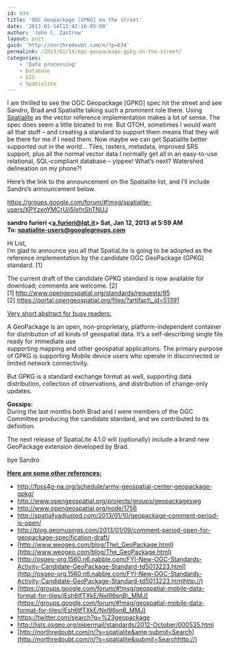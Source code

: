 ```yaml
---
id: 634
title: 'OGC Geopackage [GPKG] on the street'
date: '2013-01-14T11:42:16-05:00'
author: 'John C. Zastrow'
layout: post
guid: 'http://northredoubt.com/n/?p=634'
permalink: /2013/01/14/ogc-geopackage-gpkg-on-the-street/
categories:
    - 'Data processing'
    - Database
    - GIS
    - Spatialite
---
```


I am thrilled to see the OGC Geopackage \[GPKG\] spec hit the street and see Sandro, Brad and Spatialite taking such a prominent role there. Using [Spatialite](http://www.gaia-gis.it/gaia-sins/) as the vector reference implementation makes a lot of sense. The spec does seem a little bloated to me. But OTOH, sometimes I would want all that stuff – and creating a standard to support them means that they will be there for me if I need them. Now maybe we can get Spatialite better supported out in the world… Tiles, rasters, metadata, improved SRS support, plus all the normal vector data I normally get all in an easy-to-use relational, SQL-compliant database – yippee! What’s next? Watershed delineation on my phone?!

Here’s the link to the announcement on the Spatialite list, and I’ll include Sandro’s announcement below.

<https://groups.google.com/forum/#!msg/spatialite-users/XPYzxnYMCrU/i5lxfnShTNUJ>

**sandro furieri &lt;a.furieri@lqt.it&gt; Sat, Jan 12, 2013 at 5:59 AM**  
**To: spatialite-users@googlegroups.com**

Hi List,  
I’m glad to announce you all that SpatiaLite is going to be adopted as the reference implementation by the candidate OGC GeoPackage (GPKG) standard. \[1\]

The current draft of the candidate GPKG standard is now available for download; comments are welcome. \[2\]  
\[1\] http://www.opengeospatial.org/standards/requests/95  
\[2\] https://portal.opengeospatial.org/files/?artifact\_id=51391

<span style="text-decoration: underline;">Very short abstract for busy readers:</span>

A GeoPackage is an open, non-proprietary, platform-independent container for distribution of all kinds of geospatial data. It’s a self-describing single file ready for immediate use  
supporting mapping and other geospatial applications. The primary purpose of GPKG is supporting Mobile device users who operate in disconnected or limited network connectivity.

But GPKG is a standard exchange format as well, supporting data distribution, collection of observations, and distribution of change-only updates.

**Gossips:**  
During the last months both Brad and I were members of the OGC Committee producing the candidate standard, and we contributed to its definition.

The next release of SpatiaLite 4.1.0 will (optionally) include a brand new GeoPackage extension developed by Brad.

bye Sandro

<span style="text-decoration: underline;">**Here are some other references:**</span>

- <http://foss4g-na.org/schedule/army-geospatial-center-geopackage-gpkg/>
- <http://www.opengeospatial.org/projects/groups/geopackageswg>
- <http://www.opengeospatial.org/node/1756>
- <http://spatiallyadjusted.com/2013/01/10/geopackage-comment-period-is-open/>
- <http://blog.geomusings.com/2013/01/09/comment-period-open-for-geopackage-specification-draft/>
- [http://www.weogeo.com/blog/The\_GeoPackage.html](http://www.weogeo.com/blog/The_GeoPackage.html)
- [http://osgeo-org.1560.n6.nabble.com/FYI-New-OGC-Standards-Activity-Candidate-GeoPackage-Standard-td5013223.html](http://osgeo-org.1560.n6.nabble.com/FYI-New-OGC-Standards-Activity-Candidate-GeoPackage-Standard-td5013223.htmlhttp://)
- [https://groups.google.com/forum/#!msg/geospatial-mobile-data-format-for-tiles/jEsh6tfTXkE/Nxl96snB\_MMJ](https://groups.google.com/forum/#!msg/geospatial-mobile-data-format-for-tiles/jEsh6tfTXkE/Nxl96snB_MMJ)
- <https://twitter.com/search?q=%23geopackage>
- <http://lists.osgeo.org/pipermail/standards/2012-October/000535.html>
- [http://northredoubt.com/n/?s=spatialite&amp;submit=Search](http://northredoubt.com/n/?s=spatialite&submit=Searchhttp://)